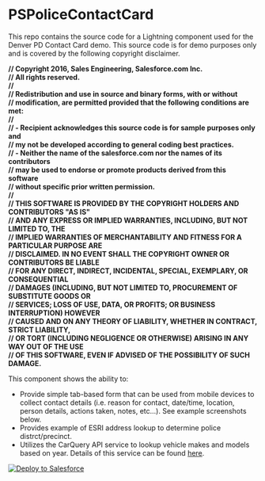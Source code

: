 # PSPoliceContactCard

This repo contains the source code for a Lightning component used for the Denver PD Contact Card demo. This source code is for demo purposes only and is covered by the following copyright disclaimer.

**// Copyright 2016, Sales Engineering, Salesforce.com Inc.
<br/>// All rights reserved.
<br/>//
<br/>// Redistribution and use in source and binary forms, with or without
<br/>// modification, are permitted provided that the following conditions are met:
<br/>//
<br/>// - Recipient acknowledges this source code is for sample purposes only and 
<br/>//   my not be developed according to general coding best practices. 
<br/>// - Neither the name of the salesforce.com nor the names of its contributors
<br/>//   may be used to endorse or promote products derived from this software
<br/>//   without specific prior written permission.
<br/>//
<br/>// THIS SOFTWARE IS PROVIDED BY THE COPYRIGHT HOLDERS AND CONTRIBUTORS "AS IS"
<br/>// AND ANY EXPRESS OR IMPLIED WARRANTIES, INCLUDING, BUT NOT LIMITED TO, THE
<br/>// IMPLIED WARRANTIES OF MERCHANTABILITY AND FITNESS FOR A PARTICULAR PURPOSE ARE
<br/>// DISCLAIMED. IN NO EVENT SHALL THE COPYRIGHT OWNER OR CONTRIBUTORS BE LIABLE
<br/>// FOR ANY DIRECT, INDIRECT, INCIDENTAL, SPECIAL, EXEMPLARY, OR CONSEQUENTIAL
<br/>// DAMAGES (INCLUDING, BUT NOT LIMITED TO, PROCUREMENT OF SUBSTITUTE GOODS OR
<br/>// SERVICES; LOSS OF USE, DATA, OR PROFITS; OR BUSINESS INTERRUPTION) HOWEVER
<br/>// CAUSED AND ON ANY THEORY OF LIABILITY, WHETHER IN CONTRACT, STRICT LIABILITY,
<br/>// OR TORT (INCLUDING NEGLIGENCE OR OTHERWISE) ARISING IN ANY WAY OUT OF THE USE
<br/>// OF THIS SOFTWARE, EVEN IF ADVISED OF THE POSSIBILITY OF SUCH DAMAGE.**

This component shows the ability to:
* Provide simple tab-based form that can be used from mobile devices to collect contact details (i.e. reason for contact, date/time, location, person details, actions taken, notes, etc...). See example screenshots below.
* Provides example of ESRI address lookup to determine police distrct/precinct.
* Utilizes the CarQuery API service to lookup vehicle makes and models based on year. Details of this service can be found [here](http://www.carqueryapi.com/).

<a href="https://githubsfdeploy.herokuapp.com">
  <img alt="Deploy to Salesforce"
       src="https://raw.githubusercontent.com/afawcett/githubsfdeploy/master/deploy.png">
</a>
